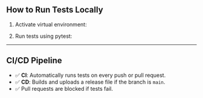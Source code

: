 ## How to Run Tests Locally

1. Activate virtual environment:

2. Run tests using pytest:

---

## CI/CD Pipeline

- ✅ **CI**: Automatically runs tests on every push or pull request.
- ✅ **CD**: Builds and uploads a release file if the branch is `main`.
- ✅ Pull requests are blocked if tests fail.
